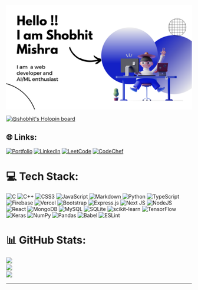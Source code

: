 ![image](/img2.png)

[![@shobhit's Holopin board](https://holopin.me/shobhit)](https://holopin.io/@shobhit)

## 🌐 Links:

[![Portfolio](https://img.shields.io/badge/Portfolio-web%20to%20show%20my%20work-blue)](https://portfolio-iota-orpin-37.vercel.app/)
[![LinkedIn](https://img.shields.io/badge/LinkedIn-Social%20platform%20for%20working%20professional-blue)](https://www.linkedin.com/in/shobhit-mishra-915067228/)
[![LeetCode](https://img.shields.io/badge/LeetCode-A%20platform%20for%20practicing%20DSA-blue)](https://leetcode.com/Shobhit-Mishra-02/)
[![CodeChef](https://img.shields.io/badge/CodeChef-A%20platform%20for%20practicing%20CP-blue)](https://www.codechef.com/users/shobhit_2002)

# 💻 Tech Stack:

![C](https://img.shields.io/badge/c-%2300599C.svg?style=for-the-badge&logo=c&logoColor=white) ![C++](https://img.shields.io/badge/c++-%2300599C.svg?style=for-the-badge&logo=c%2B%2B&logoColor=white) ![CSS3](https://img.shields.io/badge/css3-%231572B6.svg?style=for-the-badge&logo=css3&logoColor=white) ![JavaScript](https://img.shields.io/badge/javascript-%23323330.svg?style=for-the-badge&logo=javascript&logoColor=%23F7DF1E) ![Markdown](https://img.shields.io/badge/markdown-%23000000.svg?style=for-the-badge&logo=markdown&logoColor=white) ![Python](https://img.shields.io/badge/python-3670A0?style=for-the-badge&logo=python&logoColor=ffdd54) ![TypeScript](https://img.shields.io/badge/typescript-%23007ACC.svg?style=for-the-badge&logo=typescript&logoColor=white) ![Firebase](https://img.shields.io/badge/firebase-%23039BE5.svg?style=for-the-badge&logo=firebase) ![Vercel](https://img.shields.io/badge/vercel-%23000000.svg?style=for-the-badge&logo=vercel&logoColor=white) ![Bootstrap](https://img.shields.io/badge/bootstrap-%23563D7C.svg?style=for-the-badge&logo=bootstrap&logoColor=white) ![Express.js](https://img.shields.io/badge/express.js-%23404d59.svg?style=for-the-badge&logo=express&logoColor=%2361DAFB) ![Next JS](https://img.shields.io/badge/Next-black?style=for-the-badge&logo=next.js&logoColor=white) ![NodeJS](https://img.shields.io/badge/node.js-6DA55F?style=for-the-badge&logo=node.js&logoColor=white) ![React](https://img.shields.io/badge/react-%2320232a.svg?style=for-the-badge&logo=react&logoColor=%2361DAFB) ![MongoDB](https://img.shields.io/badge/MongoDB-%234ea94b.svg?style=for-the-badge&logo=mongodb&logoColor=white) ![MySQL](https://img.shields.io/badge/mysql-%2300f.svg?style=for-the-badge&logo=mysql&logoColor=white) ![SQLite](https://img.shields.io/badge/sqlite-%2307405e.svg?style=for-the-badge&logo=sqlite&logoColor=white) ![scikit-learn](https://img.shields.io/badge/scikit--learn-%23F7931E.svg?style=for-the-badge&logo=scikit-learn&logoColor=white) ![TensorFlow](https://img.shields.io/badge/TensorFlow-%23FF6F00.svg?style=for-the-badge&logo=TensorFlow&logoColor=white) ![Keras](https://img.shields.io/badge/Keras-%23D00000.svg?style=for-the-badge&logo=Keras&logoColor=white) ![NumPy](https://img.shields.io/badge/numpy-%23013243.svg?style=for-the-badge&logo=numpy&logoColor=white) ![Pandas](https://img.shields.io/badge/pandas-%23150458.svg?style=for-the-badge&logo=pandas&logoColor=white) ![Babel](https://img.shields.io/badge/Babel-F9DC3e?style=for-the-badge&logo=babel&logoColor=black) ![ESLint](https://img.shields.io/badge/ESLint-4B3263?style=for-the-badge&logo=eslint&logoColor=white)

# 📊 GitHub Stats:

![](https://github-readme-stats.vercel.app/api?username=Shobhit-Mishra-02&theme=dark&hide_border=false&include_all_commits=false&count_private=false)<br/>
![](https://github-readme-streak-stats.herokuapp.com/?user=Shobhit-Mishra-02&theme=dark&hide_border=false)<br/>
![](https://github-readme-stats.vercel.app/api/top-langs/?username=Shobhit-Mishra-02&theme=dark&hide_border=false&include_all_commits=false&count_private=false&layout=compact)

---

<!-- [![](https://visitcount.itsvg.in/api?id=Shobhit-Mishra-02&icon=0&color=0)](https://visitcount.itsvg.in) -->

<!-- Proudly created with GPRM ( https://gprm.itsvg.in ) -->
